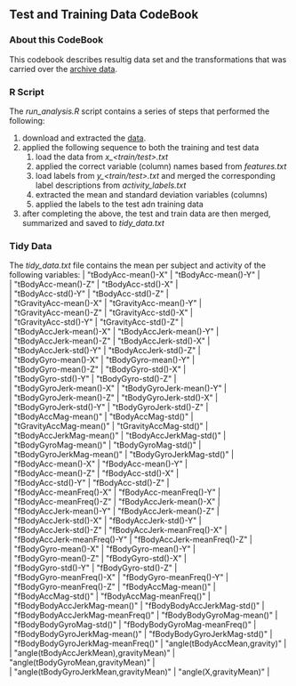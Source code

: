 ## Test and Training Data CodeBook

### About this CodeBook

This codebook describes resultig data set and the transformations that was carried over the [archive data](https://d396qusza40orc.cloudfront.net/getdata%2Fprojectfiles%2FUCI%20HAR%20Dataset.zip).

### R Script

The *run_analysis.R* script contains a series of steps that performed the following:
1. download and extracted the [data](https://d396qusza40orc.cloudfront.net/getdata%2Fprojectfiles%2FUCI%20HAR%20Dataset.zip).
1. applied the following sequence to both the training and test data
   1. load the data from *x_<train/test>.txt*
   1. applied the correct variable (column) names based from *features.txt* 
   1. load labels from *y_<train/test>.txt* and merged the corresponding label descriptions from *activity_labels.txt*
   1. extracted the mean and standard deviation variables (columns)
   1. applied the labels to the test adn training data
1. after completing the above, the test and train data are then merged, summarized and saved to *tidy_data.txt*


### Tidy Data

The *tidy_data.txt* file contains the mean per subject and activity of the following variables:
| "tBodyAcc-mean()-X"                    | "tBodyAcc-mean()-Y"                  |  
| "tBodyAcc-mean()-Z"                    | "tBodyAcc-std()-X"                   |  
| "tBodyAcc-std()-Y"                     | "tBodyAcc-std()-Z"                   |  
| "tGravityAcc-mean()-X"                 | "tGravityAcc-mean()-Y"               |  
| "tGravityAcc-mean()-Z"                 | "tGravityAcc-std()-X"                |  
| "tGravityAcc-std()-Y"                  | "tGravityAcc-std()-Z"                |  
| "tBodyAccJerk-mean()-X"                | "tBodyAccJerk-mean()-Y"              |  
| "tBodyAccJerk-mean()-Z"                | "tBodyAccJerk-std()-X"               |  
| "tBodyAccJerk-std()-Y"                 | "tBodyAccJerk-std()-Z"               |  
| "tBodyGyro-mean()-X"                   | "tBodyGyro-mean()-Y"                 |  
| "tBodyGyro-mean()-Z"                   | "tBodyGyro-std()-X"                  |  
| "tBodyGyro-std()-Y"                    | "tBodyGyro-std()-Z"                  |  
| "tBodyGyroJerk-mean()-X"               | "tBodyGyroJerk-mean()-Y"             |  
| "tBodyGyroJerk-mean()-Z"               | "tBodyGyroJerk-std()-X"              |  
| "tBodyGyroJerk-std()-Y"                | "tBodyGyroJerk-std()-Z"              |  
| "tBodyAccMag-mean()"                   | "tBodyAccMag-std()"                  |  
| "tGravityAccMag-mean()"                | "tGravityAccMag-std()"               |  
| "tBodyAccJerkMag-mean()"               | "tBodyAccJerkMag-std()"              |  
| "tBodyGyroMag-mean()"                  | "tBodyGyroMag-std()"                 |  
| "tBodyGyroJerkMag-mean()"              | "tBodyGyroJerkMag-std()"             |  
| "fBodyAcc-mean()-X"                    | "fBodyAcc-mean()-Y"                  |  
| "fBodyAcc-mean()-Z"                    | "fBodyAcc-std()-X"                   |  
| "fBodyAcc-std()-Y"                     | "fBodyAcc-std()-Z"                   |  
| "fBodyAcc-meanFreq()-X"                | "fBodyAcc-meanFreq()-Y"              |  
| "fBodyAcc-meanFreq()-Z"                | "fBodyAccJerk-mean()-X"              |  
| "fBodyAccJerk-mean()-Y"                | "fBodyAccJerk-mean()-Z"              |  
| "fBodyAccJerk-std()-X"                 | "fBodyAccJerk-std()-Y"               |  
| "fBodyAccJerk-std()-Z"                 | "fBodyAccJerk-meanFreq()-X"          |  
| "fBodyAccJerk-meanFreq()-Y"            | "fBodyAccJerk-meanFreq()-Z"          |  
| "fBodyGyro-mean()-X"                   | "fBodyGyro-mean()-Y"                 |  
| "fBodyGyro-mean()-Z"                   | "fBodyGyro-std()-X"                  |  
| "fBodyGyro-std()-Y"                    | "fBodyGyro-std()-Z"                  |  
| "fBodyGyro-meanFreq()-X"               | "fBodyGyro-meanFreq()-Y"             |  
| "fBodyGyro-meanFreq()-Z"               | "fBodyAccMag-mean()"                 |  
| "fBodyAccMag-std()"                    | "fBodyAccMag-meanFreq()"             |  
| "fBodyBodyAccJerkMag-mean()"           | "fBodyBodyAccJerkMag-std()"          |  
| "fBodyBodyAccJerkMag-meanFreq()"       | "fBodyBodyGyroMag-mean()"            |  
| "fBodyBodyGyroMag-std()"               | "fBodyBodyGyroMag-meanFreq()"        |  
| "fBodyBodyGyroJerkMag-mean()"          | "fBodyBodyGyroJerkMag-std()"         |  
| "fBodyBodyGyroJerkMag-meanFreq()"      | "angle(tBodyAccMean,gravity)"        |  
| "angle(tBodyAccJerkMean),gravityMean)" | "angle(tBodyGyroMean,gravityMean)"   |  
| "angle(tBodyGyroJerkMean,gravityMean)" | "angle(X,gravityMean)"               | 